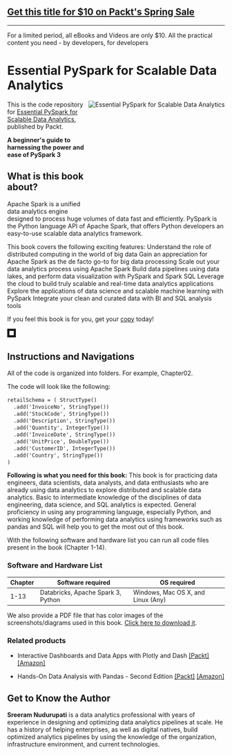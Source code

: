 ## [Get this title for $10 on Packt's Spring Sale](https://www.packt.com/B16736?utm_source=github&utm_medium=packt-github-repo&utm_campaign=spring_10_dollar_2022)
-----
For a limited period, all eBooks and Videos are only $10. All the practical content you need \- by developers, for developers

# Essential PySpark for Scalable Data Analytics

<a href="https://www.packtpub.com/product/essential-pyspark-for-scalable-data-analytics/9781800568877?utm_source=github&utm_medium=repository&utm_campaign=9781800568877"><img src="https://static.packt-cdn.com/products/9781800568877/cover/smaller" alt="Essential PySpark for Scalable Data Analytics" height="256px" align="right"></a>

This is the code repository for [Essential PySpark for Scalable Data Analytics](https://www.packtpub.com/product/essential-pyspark-for-scalable-data-analytics/9781800568877?utm_source=github&utm_medium=repository&utm_campaign=9781800568877), published by Packt.

**A beginner's guide to harnessing the power and ease of PySpark 3**

## What is this book about?
Apache Spark is a unified data analytics engine designed to process huge volumes of data fast and efficiently. PySpark is the Python language API of Apache Spark, that offers Python developers an easy-to-use scalable data analytics framework. 

This book covers the following exciting features:
Understand the role of distributed computing in the world of big data
Gain an appreciation for Apache Spark as the de facto go-to for big data processing
Scale out your data analytics process using Apache Spark
Build data pipelines using data lakes, and perform data visualization with PySpark and Spark SQL
Leverage the cloud to build truly scalable and real-time data analytics applications
Explore the applications of data science and scalable machine learning with PySpark
Integrate your clean and curated data with BI and SQL analysis tools

If you feel this book is for you, get your [copy](https://www.amazon.com/dp/1800568878) today!

<a href="https://www.packtpub.com/?utm_source=github&utm_medium=banner&utm_campaign=GitHubBanner"><img src="https://raw.githubusercontent.com/PacktPublishing/GitHub/master/GitHub.png" 
alt="https://www.packtpub.com/" border="5" /></a>

## Instructions and Navigations
All of the code is organized into folders. For example, Chapter02.

The code will look like the following:
```
retailSchema = ( StructType()
  .add('InvoiceNo', StringType()) 
  .add('StockCode', StringType())
  .add('Description', StringType()) 
  .add('Quantity', IntegerType()) 
  .add('InvoiceDate', StringType()) 
  .add('UnitPrice', DoubleType()) 
  .add('CustomerID', IntegerType()) 
  .add('Country', StringType())     
)
```

**Following is what you need for this book:**
This book is for practicing data engineers, data scientists, data analysts, and data enthusiasts who are already using data analytics to explore distributed and scalable data analytics. Basic to intermediate knowledge of the disciplines of data engineering, data science, and SQL analytics is expected. General proficiency in using any programming language, especially Python, and working knowledge of performing data analytics using frameworks such as pandas and SQL will help you to get the most out of this book.

With the following software and hardware list you can run all code files present in the book (Chapter 1-14).
### Software and Hardware List
| Chapter | Software required | OS required |
| -------- | ------------------------------------ | ----------------------------------- |
|   1-13   | Databricks, Apache Spark 3, Python   | Windows, Mac OS X, and Linux (Any)  |


We also provide a PDF file that has color images of the screenshots/diagrams used in this book. [Click here to download it](https://static.packt-cdn.com/downloads/9781800568877_ColorImages.pdf).

### Related products
* Interactive Dashboards and Data Apps with Plotly and Dash [[Packt]](https://www.packtpub.com/product/interactive-dashboards-and-data-apps-with-plotly-and-dash/9781800568914?utm_source=github&utm_medium=repository&utm_campaign=9781800568914) [[Amazon]](https://www.amazon.com/dp/1800568916)

* Hands-On Data Analysis with Pandas - Second Edition [[Packt]](https://www.packtpub.com/product/hands-on-data-analysis-with-pandas-second-edition/9781800563452?utm_source=github&utm_medium=repository&utm_campaign=9781800563452) [[Amazon]](https://www.amazon.com/dp/1800563450)


## Get to Know the Author
**Sreeram Nudurupati**
is a data analytics professional with years of experience in designing and optimizing data analytics pipelines at scale. He has a history of helping enterprises, as well as digital natives, build optimized analytics pipelines by using the knowledge of the organization, infrastructure environment, and current technologies.
